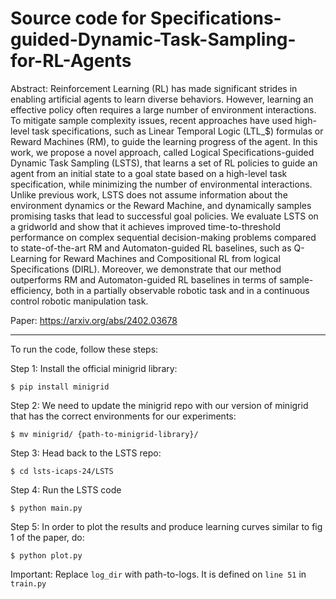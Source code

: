 # Source code for Specifications-guided-Dynamic-Task-Sampling-for-RL-Agents

Abstract: Reinforcement Learning (RL) has made significant strides in enabling artificial agents to learn diverse behaviors. However, learning an effective policy often requires a large number of environment interactions. To mitigate sample complexity issues, recent approaches have used high-level task specifications, such as Linear Temporal Logic (LTL_$) formulas or Reward Machines (RM), to guide the learning progress of the agent. In this work, we propose a novel approach, called Logical Specifications-guided Dynamic Task Sampling (LSTS), that learns a set of RL policies to guide an agent from an initial state to a goal state based on a high-level task specification, while minimizing the number of environmental interactions. Unlike previous work, LSTS does not assume information about the environment dynamics or the Reward Machine, and dynamically samples promising tasks that lead to successful goal policies. We evaluate LSTS on a gridworld and show that it achieves improved time-to-threshold performance on complex sequential decision-making problems compared to state-of-the-art RM and Automaton-guided RL baselines, such as Q-Learning for Reward Machines and Compositional RL from logical Specifications (DIRL). Moreover, we demonstrate that our method outperforms RM and Automaton-guided RL baselines in terms of sample-efficiency, both in a partially observable robotic task and in a continuous control robotic manipulation task.

Paper: https://arxiv.org/abs/2402.03678

----

To run the code, follow these steps:

Step 1: Install the official minigrid library:

`$ pip install minigrid`

Step 2: We need to update the minigrid repo with our version of minigrid that has the correct environments for our experiments:

`$ mv minigrid/ {path-to-minigrid-library}/`

Step 3: Head back to the LSTS repo:

`$ cd lsts-icaps-24/LSTS`

Step 4: Run the LSTS code

`$ python main.py`

Step 5: In order to plot the results and produce learning curves similar to fig 1 of the paper, do:

`$ python plot.py`

Important: Replace `log_dir` with path-to-logs. It is defined on `line 51` in `train.py`
